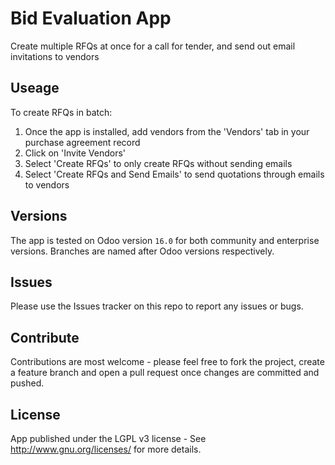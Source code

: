 # Bid Evaluation App

Create multiple RFQs at once for a call for tender, and send out email invitations to vendors

## Useage

To create RFQs in batch:

1. Once the app is installed, add vendors from the 'Vendors' tab in your purchase agreement record
2. Click on 'Invite Vendors'
3. Select 'Create RFQs' to only create RFQs without sending emails
4. Select 'Create RFQs and Send Emails' to send quotations through emails to vendors

## Versions

The app is tested on Odoo version `16.0` for both community and enterprise versions. Branches are named after Odoo versions respectively.

## Issues

Please use the Issues tracker on this repo to report any issues or bugs.

## Contribute

Contributions are most welcome - please feel free to fork the project, create a feature branch and open a pull request once changes are committed and pushed.

## License

App published under the LGPL v3 license - See <http://www.gnu.org/licenses/> for more details.
